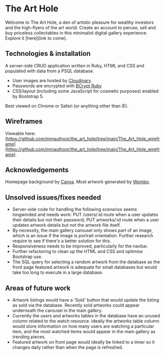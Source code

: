 # The Art Hole
Welcome to The Art Hole, a den of artistic pleasure for wealthy investors and the high-flyers of the art world. Create an account to peruse, sell and buy priceless collectables in this minimalist digital gallery experience. 
Explore it [here](link to come).


## Technologies & installation
A server-side CRUD application written in Ruby, HTML and CSS and populated with data from a PSQL database. 
- User images are hosted by [Cloudinary](https://cloudinary.com/). 
- Passwords are encrypted with [BCrypt Ruby](https://github.com/bcrypt-ruby/bcrypt-ruby)
- CSS/layout (including some JavaScript for cosmetic purposes) enabled by Bootstrap 5.

Best viewed on Chrome or Safari (or anything other than IE). 

## Wireframes
Viewable here: [https://github.com/mmauthoor/the_art_hole/tree/main/The_Art_Hole_wireframe](https://github.com/mmauthoor/the_art_hole/tree/main/The_Art_Hole_wireframe).

## Acknowledgements
Homepage background by [Canva](https://www.canva.com/).
Most artwork generated by [Wombo](https://www.wombo.art/). 

## Unsolved issues/fixes needed
- Server-side code for handling the following scenarios seems longwinded and needs work: PUT /users/:id route when a user updates their details but not their password; PUT artworks/:id route when a user updates artwork details but not the artwork file itself. 
- By necessity, the main gallery carousel only shows part of an image, which is an issue if the image is portrait orientation. Further research require to see if there's a better solution for this. 
- Responsiveness needs to be improved, particularly for the navbar.
- Further refactoring to clean up the HTML and CSS and optimise Bootstrap use.
- The SQL query for selecting a random artwork from the database as the front page featured artwork is adequate for small databases but would take too long to execute in a large database. 

## Areas of future work
- Artwork listings would have a 'Sold' button that would update the listing as sold via the database. Recently sold artworks could appear underneath the carousel in the main gallery.
- Currently the users and artworks tables in the database have an unused column related to the watch resource. Ideally the artworks table column would store information on how many users are watching a particular item, and the most watched items would appear in the main gallery as trending pieces. 
- Featured artwork on front page would ideally be linked to a timer so it changes daily rather than when the page is refreshed. 
